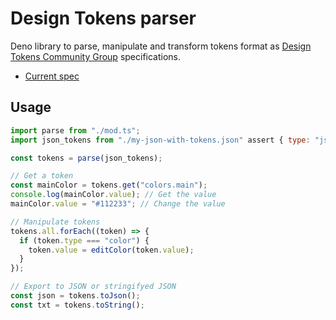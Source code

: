 # Design Tokens parser

Deno library to parse, manipulate and transform tokens format as
[Design Tokens Community Group](https://www.designtokens.org/) specifications.

- [Current spec](https://design-tokens.github.io/community-group/format/)

## Usage

```js
import parse from "./mod.ts";
import json_tokens from "./my-json-with-tokens.json" assert { type: "json" };

const tokens = parse(json_tokens);

// Get a token
const mainColor = tokens.get("colors.main");
console.log(mainColor.value); // Get the value
mainColor.value = "#112233"; // Change the value

// Manipulate tokens
tokens.all.forEach((token) => {
  if (token.type === "color") {
    token.value = editColor(token.value);
  }
});

// Export to JSON or stringifyed JSON
const json = tokens.toJson();
const txt = tokens.toString();
```
